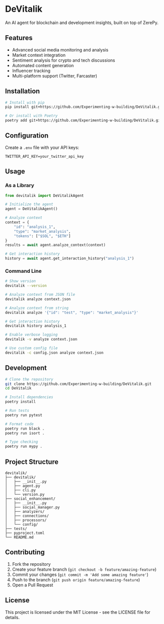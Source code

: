# DeVitalik

An AI agent for blockchain and development insights, built on top of ZerePy.

## Features

- Advanced social media monitoring and analysis
- Market context integration
- Sentiment analysis for crypto and tech discussions
- Automated content generation
- Influencer tracking
- Multi-platform support (Twitter, Farcaster)

## Installation

```bash
# Install with pip
pip install git+https://github.com/Experimenting-w-building/DeVitalik.git

# Or install with Poetry
poetry add git+https://github.com/Experimenting-w-building/DeVitalik.git
```

## Configuration

Create a `.env` file with your API keys:

```env
TWITTER_API_KEY=your_twitter_api_key
```

## Usage

### As a Library

```python
from devitalik import DeVitalikAgent

# Initialize the agent
agent = DeVitalikAgent()

# Analyze context
context = {
    "id": "analysis_1",
    "type": "market_analysis",
    "tokens": ["$SOL", "$ETH"]
}
results = await agent.analyze_context(context)

# Get interaction history
history = await agent.get_interaction_history("analysis_1")
```

### Command Line

```bash
# Show version
devitalik --version

# Analyze context from JSON file
devitalik analyze context.json

# Analyze context from string
devitalik analyze '{"id": "test", "type": "market_analysis"}'

# Get interaction history
devitalik history analysis_1

# Enable verbose logging
devitalik -v analyze context.json

# Use custom config file
devitalik -c config.json analyze context.json
```

## Development

```bash
# Clone the repository
git clone https://github.com/Experimenting-w-building/DeVitalik.git
cd DeVitalik

# Install dependencies
poetry install

# Run tests
poetry run pytest

# Format code
poetry run black .
poetry run isort .

# Type checking
poetry run mypy .
```

## Project Structure

```
devitalik/
├── devitalik/
│   ├── __init__.py
│   ├── agent.py
│   ├── cli.py
│   └── version.py
├── social_enhancement/
│   ├── __init__.py
│   ├── social_manager.py
│   ├── analyzers/
│   ├── connections/
│   ├── processors/
│   └── config/
├── tests/
├── pyproject.toml
└── README.md
```

## Contributing

1. Fork the repository
2. Create your feature branch (`git checkout -b feature/amazing-feature`)
3. Commit your changes (`git commit -m 'Add some amazing feature'`)
4. Push to the branch (`git push origin feature/amazing-feature`)
5. Open a Pull Request

## License

This project is licensed under the MIT License - see the LICENSE file for details.
